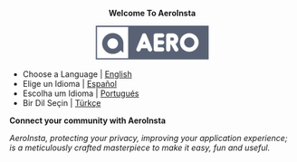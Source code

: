 <div align="center">

**Welcome To AeroInsta**

[<img src="https://github.com/AeroInstagram/.github/blob/main/Assets/wp_aero_logo_dark.png" width="200px" height="auto">](https://github.com/AeroInstagram)

</div>

- Choose a Language | [English]()
- Elige un Idioma | [Español]()
- Escolha um Idioma | [Portugués]()
- Bir Dil Seçin | [Türkçe]()

**Connect your community with AeroInsta**

*AeroInsta, protecting your privacy, improving your application experience; is a meticulously crafted masterpiece to make it easy, fun and useful.*
